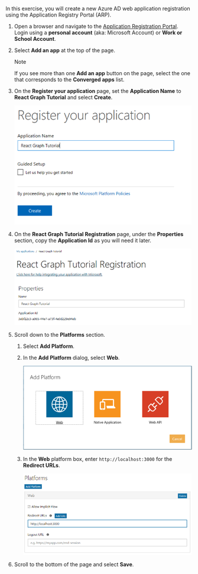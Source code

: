 <!-- markdownlint-disable MD002 MD041 -->

In this exercise, you will create a new Azure AD web application registration using the Application Registry Portal (ARP).

1. Open a browser and navigate to the [Application Registration Portal](https://apps.dev.microsoft.com). Login using a **personal account** (aka: Microsoft Account) or **Work or School Account**.

1. Select **Add an app** at the top of the page.

    > [!NOTE]
    > If you see more than one **Add an app** button on the page, select the one that corresponds to the **Converged apps** list.

1. On the **Register your application** page, set the **Application Name** to **React Graph Tutorial** and select **Create**.

    ![Screenshot of creating a new app in the App Registration Portal website](./images/arp-create-app-01.png)

1. On the **React Graph Tutorial Registration** page, under the **Properties** section, copy the **Application Id** as you will need it later.

    ![Screenshot of newly created application's ID](./images/arp-create-app-02.png)

1. Scroll down to the **Platforms** section.

    1. Select **Add Platform**.
    1. In the **Add Platform** dialog, select **Web**.

        ![Screenshot creating a platform for the app](./images/arp-create-app-03.png)

    1. In the **Web** platform box, enter `http://localhost:3000` for the **Redirect URLs**.

        ![Screenshot of the newly added Web platform for the application](./images/arp-create-app-04.png)

1. Scroll to the bottom of the page and select **Save**.